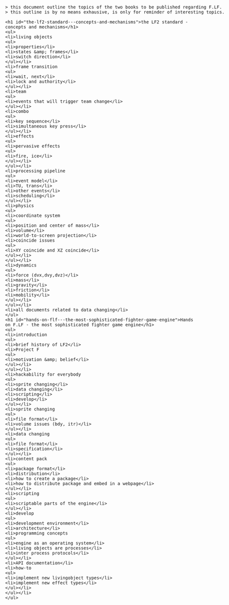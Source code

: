 <!DOCTYPE html>
<html>
<title>F.LF/documentation outline</title>

<xmp theme="projectF">
> this document outline the topics of the two books to be published regarding F.LF.
> this outline is by no means exhausive, is only for reminder of interesting topics.

# the LF2 standard - concepts and mechanisms

- living objects
	- properties
	- states & frames
	- switch direction
- frame transition
	- wait, next
	- lock and authority
- team
	- events that will trigger team change
- combo
	- key sequence
	- simultaneous key press
- effects
	- pervasive effects
		- fire, ice
- processing pipeline
	- event model
	- TU, trans
	- other events
	- scheduling
- physics
	- coordinate system
		- position and center of mass
		- volume
		- world-to-screen projection
		- coincide issues
			- XY coincide and XZ coincide
	- dynamics
		- force (dvx,dvy,dvz)
		- mass
		- gravity
		- friction
		- mobility
- all documents related to data changing

# Hands on F.LF - the most sophisticated fighter game engine

- introduction
	- brief history of LF2
	- Project F
		- motivation & belief
- hackability for everybody
	- sprite changing
	- data changing
	- scripting
	- develop
- sprite changing
	- file format
	- volume issues (bdy, itr)
- data changing
	- file format
	- specification
- content pack
	- package format
	- distribution
	- how to create a package
	- how to distribute package and embed in a webpage
- scripting
	- scriptable parts of the engine
- develop
	- development environment
	- architecture
	- programming concepts
		- engine as an operating system
		- living objects are processes
		- inter process protocols
	- API documentation
	- how-to
		- implement new livingobject types
		- implement new effect types
</xmp>

<script src="strapdown_0_2/strapdown.js"></script>
</html>
